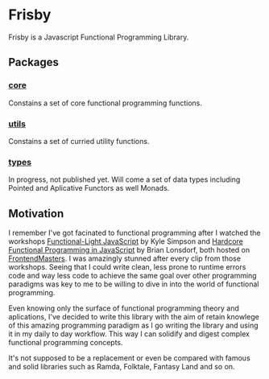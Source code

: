 # Frisby

Frisby is a Javascript Functional Programming Library.

## Packages

### [core](packages/core)

Constains a set of core functional programming functions.

### [utils](packages/utils)

Constains a set of curried utility functions.

### [types](packages/types)

In progress, not published yet.
Will come a set of data types including Pointed and Aplicative Functors as well Monads.

## Motivation

I remember I've got facinated to functional programming after I watched the workshops [Functional-Light JavaScript](https://frontendmasters.com/courses/functional-javascript-v3/) by Kyle Simpson and [Hardcore Functional Programming in JavaScript](https://frontendmasters.com/courses/hardcore-js-v2/) by Brian Lonsdorf, both hosted on [FrontendMasters](https://frontendmasters.com/). I was amazingly stunned after every clip from those workshops. Seeing that I could write clean, less prone to runtime errors code and way less code to achieve the same goal over other programming paradigms was key to me to be willing to dive in into the world of functional programming.

Even knowing only the surface of functional programming theory and aplications, I've decided to write this library with the aim of retain knowlege of this amazing programming paradigm as I go writing the library and using it in my daily to day workflow. This way I can solidify and digest complex functional programming concepts.

It's not supposed to be a replacement or even be compared with famous and solid libraries such as Ramda, Folktale, Fantasy Land and so on.
